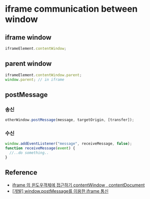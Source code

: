 # iframe communication between window

## iframe window

```javascript
iframeElement.contentWindow;
```

## parent window

```javascript
iframeElement.contentWindow.parent;
window.parent; // in iframe
```

## postMessage

### 송신

```javascript
otherWindow.postMessage(message, targetOrigin, [transfer]);
```

### 수신

```javascript
window.addEventListener("message", receiveMessage, false);
function receiveMessage(event) {
  //..do something..
}
```

## Reference

* [iframe 의 윈도우객체에 접근하기 contentWindow , contentDocument](http://doolyit.tistory.com/37)
* [[개발] window.postMessage를 이용한 iframe 통신](https://medium.com/@jinro4/%EA%B0%9C%EB%B0%9C-window-postmessage%EB%A5%BC-%EC%9D%B4%EC%9A%A9%ED%95%9C-iframe-%ED%86%B5%EC%8B%A0-a542b8536518)